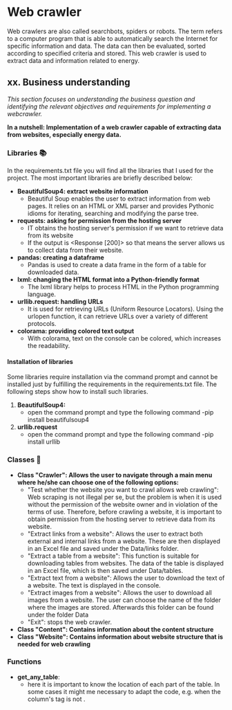 # Web crawler
Web crawlers are also called searchbots, spiders or robots. The term refers to a computer program that is able to automatically search the Internet for specific information and data. The data can then be evaluated, sorted according to specified criteria and stored. 
This web crawler is used to extract data and information related to energy. 


## xx. Business understanding 
*This section focuses on understanding the business question and identifying the relevant objectives and requirements for implementing a webcrawler.*

**In a nutshell: Implementation of a web crawler capable of extracting data from websites, especially energy data.**

### Libraries 📚
In the requirements.txt file you will find all the libraries that I used for the project. The most important libraries are briefly described below:
- **BeautifulSoup4: extract website information** 
  - Beautiful Soup enables the user to extract information from web pages. It relies on an HTML or XML parser and provides Pythonic idioms for iterating, searching and modifying the parse tree.
- **requests: asking for permission from the hosting server**
  - IT obtains the hosting server's permission if we want to retrieve data from its website
  - If the output is <Response [200]> so that means the server allows us to collect data from their website. 
- **pandas: creating a dataframe**
  - Pandas is used to create a data frame in the form of a table for downloaded data.
- **lxml: changing the HTML format into a Python-friendly format**
  - The lxml library helps to process HTML in the Python programming language.
- **urllib.request: handling URLs**
  - It is used for retrieving URLs (Uniform Resource Locators). Using the urlopen function, it can retrieve URLs over a variety of different protocols.
- **colorama: providing colored text output**
  - With colorama, text on the console can be colored, which increases the readability.

#### Installation of libraries 
Some libraries require installation via the command prompt and cannot be installed just by fulfilling the requirements in the requirements.txt file. The following steps show how to install such libraries.
1. **BeautifulSoup4:** 
    - open the command prompt and type the following command
      -pip install beautifulsoup4
2. **urllib.request**
    - open the command prompt and type the following command
      -pip install urllib


### Classes 📁
- **Class "Crawler": Allows the user to navigate through a main menu where he/she can choose one of the following options:**
  - "Test whether the website you want to crawl allows web crawling": Web scraping is not illegal per se, but the problem is when it is used without the permission of the website owner and in violation of the terms of use. Therefore, before crawling a website, it is important to obtain permission from the hosting server to retrieve data from its website. 
  - "Extract links from a website": Allows the user to extract both external and internal links from a website. These are then displayed in an Excel file and saved under the Data/links folder.
  - "Extract a table from a website": This function is suitable for downloading tables from websites. The data of the table is displayed in an Excel file, which is then saved under Data/tables.
  - "Extract text from a website": Allows the user to download the text of a website. The text is displayed in the console.
  - "Extract images from a website": Allows the user to download all images from a website. The user can choose the name of the folder where the images are stored. Afterwards this folder can be found under the folder Data
  - "Exit": stops the web crawler.
- **Class "Content": Contains information about the content structure** 
- **Class "Website": Contains information about website structure that is needed for web crawling**


### Functions 
- **get_any_table**: 
  - here it is important to know the location of each part of the table. In some cases it might me necessary to adapt the code, e.g. when the column's tag is not <th>.
